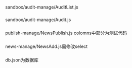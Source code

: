 ###
sandbox/audit-manage/AuditList.js
###
sandbox/audit-manage/Audit.js
###
publish-manage/NewsPublish.js 
colomns中部分为测试代码
###
news-manage/NewsAdd.js需修改select
###
db.json为数据库
